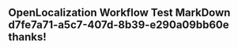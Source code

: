 <properties
ms.topic="hero-topic"
ms.test1="hero-topic"
ms.test2="test"/>

## OpenLocalization Workflow Test MarkDown d7fe7a71-a5c7-407d-8b39-e290a09bb60e thanks!
